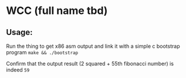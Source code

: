 # WCC (full name tbd)

## Usage:

Run the thing to get x86 asm output and link it with a simple c bootstrap program
`make && ./bootstrap` 

Confirm that the output result (2 squared + 55th fibonacci number) is indeed `59`
